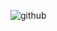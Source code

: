![github](https://user-images.githubusercontent.com/111011518/233769086-0fd6dd88-4257-42e7-b68b-be31d0579dbf.png)

